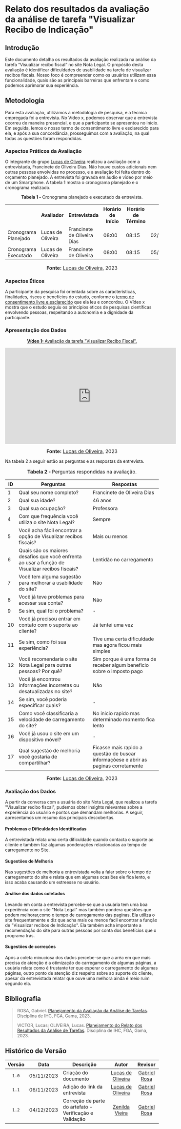 # Relato dos resultados da avaliação da análise de tarefa "Visualizar Recibo de Indicação"

## Introdução
Este documento detalha os resultados da avaliação realizada na análise da tarefa “Visualizar recibo fiscal” no site Nota Legal. O propósito desta avaliação é identificar dificuldades de usabilidade na tarefa de visualizar recibos fiscais. Nosso foco é compreender como os usuários utilizam essa funcionalidade, quais são as principais barreiras que enfrentam e como podemos aprimorar sua experiência.
## Metodologia

Para esta avaliação, utilizamos a metodologia de pesquisa, e a técnica empregada foi a entrevista. No Vídeo x, podemos observar que a entrevista ocorreu de maneira presencial, e que a participante se apresentou no início. Em seguida, lemos o nosso termo de consentimento livre e esclarecido para ela, e após a sua concordância, prosseguimos com a avaliação, na qual todas as questões foram respondidas.
### Aspectos Práticos da Avaliação
O integrante do grupo [Lucas de Oliveira](https://github.com/LucasOliveiraDiasMarquesFerreira)  realizou a avaliação com a entrevistada, Francinete de Oliveira Dias. Não houve custos adicionais nem outras pessoas envolvidas no processo, e a avaliação foi feita dentro do orçamento planejado. A entrevista foi gravada em áudio e vídeo por meio de um Smartphone. A tabela 1 mostra o cronograma planejado e o cronograma realizado.

<div align="center">
<p><b>Tabela 1 -</b> Cronograma planejado e executado da entrevista.</p>
  
  <table>
  <tr>
    <th></th>
    <th>Avaliador</th>
    <th>Entrevistada</th>
    <th>Horário de Início</th>
    <th>Horário de Término</th>
    <th>Data</th>
    <th>Local</th>
  </tr>
  <tr>
    <td>Cronograma Planejado</td>
    <td>Lucas de Oliveira</td>
    <td>Francinete de Oliveira Dias</td>
    <td>08:00</td>
    <td>08:15</td>
    <td>02/11/2023</td>
    <td>Presencial</td>
  </tr>
  <tr>
    <td>Cronograma Executado</td>
    <td>Lucas de Oliveira</td>
    <td>Francinete de Oliveira</td>
    <td>08:00</td>
    <td>08:15</td>
    <td>05/11/2023</td>
    <td>Presencial</td>
  </tr>
</table>

<font size="3"><p style="text-align: center"><b>Fonte:</b> <a href="https://github.com/LucasOliveiraDiasMarquesFerreira">Lucas de Oliveira</a>, 2023</p></font>
</div>


### Aspectos Éticos

 A participante da pesquisa foi orientada sobre as características, finalidades, riscos e benefícios do estudo, conforme o [termo de consentimento livre e esclarecido](https://github.com/Interacao-Humano-Computador/2023.2-NotaLegal/blob/main/docs/design-avaliacao-desenvolvimento/planejamento_analise_tarefas.md#d---decidir-as-quest%C3%B5es-%C3%A9ticas) que ela leu e concordou. O Vídeo x mostra que o estudo seguiu os princípios éticos de pesquisas científicas envolvendo pessoas, respeitando a autonomia e a dignidade da participante.

### Apresentação dos Dados

<div align="center">
  
<p style="text-align: center"><a href="https://youtu.be/OA0qvziC32Y?feature=shared" target="blanket"><b>Vídeo 1:</b> Avaliação da tarefa "Visualizar Recibo Fiscal".</a></p>

<iframe width="560" height="315" src="https://www.youtube.com/embed/OA0qvziC32Y" title="Apresentação 4" frameborder="0" allow="accelerometer; autoplay; clipboard-write; encrypted-media; gyroscope; picture-in-picture" allowfullscreen></iframe>

<font size="3"><p style="text-align: center"><b>Fonte:</b> <a href="https://github.com/LucasOliveiraDiasMarquesFerreira">Lucas de Oliveira</a>, 2023</p></font>

</div>

Na tabela 2 a seguir estão as perguntas e as respostas da entrevista.

<div align="center">
    <font size="3"><p style="text-align: center"><b>Tabela 2 - </b> Perguntas respondidas na avaliação.</p></font>
    <table>
        <thead>
            <tr>
                <th>ID</th>
                <th>Perguntas</th>
                <th>Respostas</th>
            </tr>
        </thead>
        <tbody>
            <tr>
                <td>1</td>
                <td>Qual seu nome completo?</td>
                <td>Francinete de Oliveira Dias</td>
            </tr>
            <tr>
                <td>2</td>
                <td>Qual sua idade?</td>
                <td>46 anos</td>
            </tr>
            <tr>
                <td>3</td>
                <td>Qual sua ocupação?</td>
                <td>Professora</td>
            </tr>
            <tr>
                <td>4</td>
                <td>Com que frequência você utiliza o site Nota Legal?</td>
                <td>Sempre</td>
            </tr>
            <tr>
                <td>5</td>
                <td>Você acha fácil encontrar a opção de Visualizar recibos fiscais?</td>
                <td>Mais ou menos</td>
            </tr>
            <tr>
                <td>6</td>
                <td>Quais são os maiores desafios que você enfrenta ao usar a função de Visualizar recibos fiscais?</td>
                <td>Lentidão no carregamento</td>
            </tr>
            <tr>
                <td>7</td>
                <td>Você tem alguma sugestão para melhorar a usabilidade do site?</td>
                <td>Não</td>
            </tr>
            <tr>
                <td>8</td>
                <td>Você já teve problemas para acessar sua conta?</td>
                <td>Não</td>
            </tr>
            <tr>
                <td>9</td>
                <td>Se sim, qual foi o problema?</td>
                <td>-</td>
            </tr>
            <tr>
                <td>10</td>
                <td>Você já precisou entrar em contato com o suporte ao cliente?</td>
                <td>Já tentei uma vez</td>
            </tr>
            <tr>
                <td>11</td>
                <td>Se sim, como foi sua experiência?</td>
                <td>Tive uma certa dificuldade mas agora ficou mais simples</td>
            </tr>
            <tr>
                <td>12</td>
                <td>Você recomendaria o site Nota Legal para outras pessoas? Por quê?</td>
                <td>Sim porque é uma forma de receber algum beneficio sobre o imposto pago </td>
            </tr>
            <tr>
                <td>13</td>
                <td>Você já encontrou informações incorretas ou desatualizadas no site?</td>
                <td>Não</td>
            </tr>
            <tr>
                <td>14</td>
                <td>Se sim, você poderia especificar quais?</td>
                <td>-</td>
            </tr>
            <tr>
                <td>15</td>
                <td>Como você classificaria a velocidade de carregamento do site?</td>
                <td>No inicio rapido mas determinado momento fica lento</td>
            </tr>
            <tr>
                <td>16</td>
                <td>Você já usou o site em um dispositivo móvel?</td>
                <td>-</td>
            </tr>
            <tr>
                <td>17</td>
                <td>Qual sugestão de melhoria você gostaria de compartilhar?</td>
                <td>Ficasse mais rapido a questão de buscar informaçõese e abrir as paginas corretamente</td>
            </tr>
        </tbody>
    </table>
    <font size="3"><p style="text-align: center"><b>Fonte:</b> <a href="https://github.com/LucasOliveiraDiasMarquesFerreira">Lucas de Oliveira</a>, 2023</p></font>
</div>

### Avaliação dos Dados
A partir da conversa com a usuária do site Nota Legal, que realizou a tarefa "Visualizar recibo fiscal", pudemos obter insights relevantes sobre a experiência do usuário e pontos que demandam melhorias. A seguir, apresentamos um resumo das principais descobertas.
#### Problemas e Dificuldades Identificadas
 A entrevistada relata uma certa dificuldade quando contacta o suporte ao cliente e também faz algumas ponderações relacionadas ao tempo de carregamento no Site.

#### Sugestões de Melhoria

Nas sugestões de melhoria a entrevistada volta a falar sobre o tempo de carregamento do site e relata que em algumas ocasiões ele fica lento, e isso acaba causando um estreesse no usuário.

#### Análise dos dados coletados
Levando em conta a entrevista percebe-se que a usuária tem uma boa experiência com o site "Nota Legal" mas também pondera questões que podem melhorar,como o tempo de carregamento das paginas. Ela utiliza o site frequentemente e diz que acha mais ou menos facil encontrar a função de "Visualizar recibos de Indicação". Ela também acha importante a recomendação do site para outras pessoas por conta dos benefícios que o programa trás.

#### Sugestões de correções

Após a coleta minuciosa dos dados percebe-se que a aréa em que mais precisa de atenção é a otimização do carregamento de algumas  páginas, a usuária relata como é frustante ter que esperar o carregamento de algumas páginas, outro ponto de atenção diz respeito sobre ao suporte do cliente, apesar da entrevistada relatar que ouve uma melhora ainda é meio ruim segundo ela. 


## Bibliografia
> ROSA, Gabriel. [Planejamento da Avaliação da Análise de Tarefas](https://github.com/Interacao-Humano-Computador/2023.2-NotaLegal/blob/main/docs/design-avaliacao-desenvolvimento/planejamento_analise_tarefas.md). Disciplina de IHC, FGA, Gama, 2023.
>
> VICTOR, Lucas; OLIVEIRA, Lucas. [Planejamento do Relato dos Resultados da Análise de Tarefas](https://github.com/Interacao-Humano-Computador/2023.2-NotaLegal/blob/main/docs/design-avaliacao-desenvolvimento/planejamento_relato_tarefas2.md). Disciplina de IHC, FGA, Gama, 2023.

## Histórico de Versão

| Versão | Data       | Descrição            |                       Autor                        |                     Revisor                      |
| :----: | ---------- | -------------------- | :------------------------------------------------: | :----------------------------------------------: |
| `1.0`  | 05/11/2023 | Criação do documento |  [Lucas de Oliveira](https://github.com/LucasOliveiraDiasMarquesFerreira)    | [Gabriel Rosa](https://github.com/gabrielrosa09) |
| `1.1`  | 06/11/2023 | Adição do link da entrevista |  [Lucas de Oliveira](https://github.com/LucasOliveiraDiasMarquesFerreira)    | [Gabriel Rosa](https://github.com/gabrielrosa09) |
| `1.2`  | 04/12/2023 | Correção de parte do artefato - Verificação e Validação |  [Zenilda Vieira](https://github.com/zenildavieira)    | [Gabriel Rosa](https://github.com/gabrielrosa09)  |
